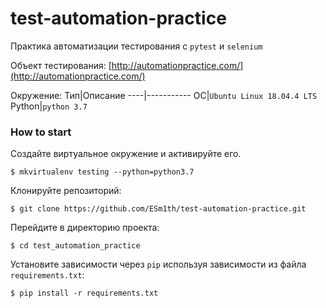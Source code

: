 # test-automation-practice
Практика автоматизации тестирования с `pytest` и `selenium`

Объект тестирования: [http://automationpractice.com/](http://automationpractice.com/)

Окружение:
Тип|Описание
----|-----------
ОС|`Ubuntu Linux 18.04.4 LTS`
Python|`python 3.7`

### How to start
Создайте виртуальное окружение и активируйте его.
```
$ mkvirtualenv testing --python=python3.7
```
Клонируйте репозиторий:
```
$ git clone https://github.com/ESm1th/test-automation-practice.git
```
Перейдите в директорию проекта:
```
$ cd test_automation_practice
```
Установите зависимости через `pip` используя зависимости из файла `requirements.txt`:
```
$ pip install -r requirements.txt
```
